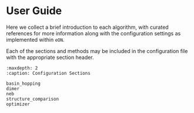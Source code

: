 # User Guide

Here we collect a brief introduction to each algorithm, with curated references
for more information along with the  configuration settings as implemented
within `eON`.

Each of the sections and methods may be included in the configuration file with the appropriate section header.

```{toctree}
:maxdepth: 2
:caption: Configuration Sections

basin_hopping
dimer
neb
structure_comparison
optimizer
```
